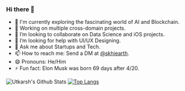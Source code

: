 ### Hi there 👋

- 🔭 I'm currently exploring the fascinating world of AI and Blockchain.
- 🌱 Working on multiple cross-domain projects.
- 👯 I’m looking to collaborate on Data Science and iOS projects.
- 🤔 I’m looking for help with UI/UX Designing.
- 💬 Ask me about Startups and Tech.
- 📫 How to reach me: Send a DM at [@skhiearth](https://www.linkedin.com/in/skhiearth).
- 😄 Pronouns: He/Him
- ⚡ Fun fact: Elon Musk was born 69 days after 4/20.

![Utkarsh's Github Stats](https://github-readme-stats.vercel.app/api?username=skhiearth&show_icons=true&hide_border=true)
[![Top Langs](https://github-readme-stats.vercel.app/api/top-langs/?username=skhiearth&layout=compact)](https://github.com/skhiearth/github-readme-stats)

